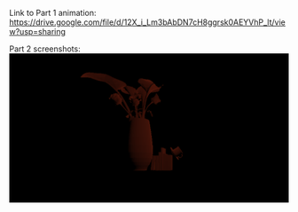 Link to Part 1 animation:
https://drive.google.com/file/d/12X_i_Lm3bAbDN7cH8ggrsk0AEYVhP_lt/view?usp=sharing

Part 2 screenshots:
![](images/part2_img.PNG)
